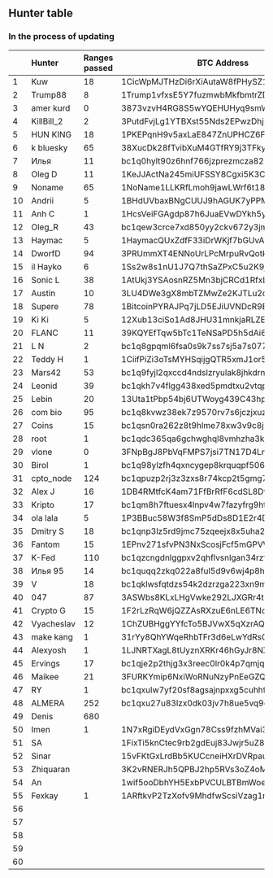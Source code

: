 ## Hunter table
### In the process of updating


|   |  Hunter     | Ranges passed | BTC Address    | Date           |
|---|:------------|---------------|----------------|----------------|
| 1 | Kuw | 18 | 1CicWpMJTHzDi6rXiAutaW8fPHySZ1x2Lw | 27.06.2022 |
| 2 | Trump88 | 8 | 1Trump1vfxsE5Y7fuzmwbMkfbmtrZDa7i | 27.06.2022 |
| 3 | amer kurd | 0 | 3873vzvH4RG8S5wYQEHUHyq9smWg6qwU2r | 27.06.2022 |
| 4 | KillBill_2 | 2 | 3PutdFvjLg1YTBXst55Nds2EPwzDhj8TQL | 27.06.2022 |
| 5 | HUN KING | 18 | 1PKEPqnH9v5axLaE847ZnUPHCZ6FqnPdyH | 27.06.2022 |
| 6 | k bluesky | 65 | 38XucDk28fTvibXuM4GTfRY9j3TFkyFJkW | 27.06.2022 |
| 7 | Илья | 11 | bc1q0hylt90z6hnf766jzprezmcza82hp36d8dzexn | 27.06.2022 |
| 8 | Oleg D | 11 | 1KeJJActNa245miUFSSY8Cgxi5K3CG5qeC | 27.06.2022 |
| 9 | Noname | 65 | 1NoName1LLKRfLmoh9jawLWrf6t185bC7v | 27.06.2022 |
| 10 | Andrii | 5 | 1BHdUVbaxBNgCUUJ9hAGUK7yPPMZRVeGDU | 27.06.2022 |
| 11 | Anh C | 1 | 1HcsVeiFGAgdp87h6JuaEVwDYkh5yW7K4E | 27.06.2022 |
| 12 | Oleg_R | 43 | bc1qew3crce7xd850yy2ckv672y3jmenvdvq0mr5lh | 27.06.2022 |
| 13 | Haymac | 5 | 1HaymacQUxZdfF33iDrWKjf7bGUvAZRTR8 | 27.06.2022 |
| 14 | DworfD | 94 | 3PRUmmXT4ENNoUrLPcMrpuRvQotkCvDENE | 27.06.2022 |
| 15 | il Hayko | 6 | 1Ss2w8s1nU1J7Q7thSaZPxC5u2K9jWA9x | 27.06.2022 |
| 16 | Sonic L | 38 | 1AtUkj3YSAosnRZ5Mn3bjCRCd1RfxLQuDA | 28.06.2022 |
| 17 | Austin | 10 | 3LU4DWe3gX8mbTZMwZe2KJTLu2czMd6b25 | 28.06.2022 |
| 18 | Supere | 78 | 1BitcoinPYRAJPq7jLD5EJiUVNDcR9E1K1 | 28.06.2022 |
| 19 | Ki Ki | 5 | 12Xub13ciSo1Ad8JHU31mnkjaRLZEj9M7W | 28.06.2022 |
| 20 | FLANC | 11 | 39KQYEfTqw5bTc1TeNSaPD5h5dAi6CrNdT | 28.06.2022 |
| 21 | L N | 2 | bc1q8gpqml6fsa0s9k7ss7sj5a7s0770ksh92qwry2 | 28.06.2022 |
| 22 | Teddy H | 1 | 1CiifPiZi3oTsMYHSqijgQTR5xmJ1or5oX | 28.06.2022 |
| 23 | Mars42 | 53 | bc1q9fyjl2qxccd4ndslzryulak8jhkdrnsyy3da0a | 28.06.2022 |
| 24 | Leonid | 39 | bc1qkh7v4flgg438xed5pmdtxu2vtqp063jt3jzd2x | 28.06.2022 |
| 25 | Lebin | 20 | 13Uta1tPbp54bj6UTWoyg439C43hpGQzam | 28.06.2022 |
| 26 | com bio | 95 | bc1q8kvwz38ek7z9570rv7s6jczjxuzfzsf79qjpyl | 28.06.2022 |
| 27 | Coins | 15 | bc1qsn0ra262z8t9hlme78xw3v9c8jltrylehgsfj0 | 28.06.2022 |
| 28 | root | 1 | bc1qdc365qa6gchwghql8vmhzha3kjyjxl3uv3yc2t | 28.06.2022 |
| 29 | vlone | 0 | 3FNpBgJ8PbVqFMPS7jsi7TN17D4LmAV7q5 | 28.06.2022 |
| 30 | Birol | 1 | bc1q98ylzfh4qxncygep8krquqpf506vrfn6jsaw3u | 28.06.2022 |
| 31 | cpto_node | 124 | bc1qpuzp2rj3z3zxs8r74kcp2t5gmg7mv3ty2a5qs8 | 29.06.2022 |
| 32 | Alex J | 16 | 1DB4RMtfcK4am71FfBrRfF6cdSL8DvALQF | 29.06.2022 |
| 33 | Kripto | 17 | bc1qm8h7ftuesx4lnpv4w7fazyfrg9htsn25dd7tzl | 30.06.2022 |
| 34 | ola lala | 5 | 1P3BBuc58W3f8SmP5dDs8D1E2r4DUbhPNR | 30.06.2022 |
| 35 | Dmitry S | 18 | bc1qnp3lz5rd9jmc75zqeejx8x5uha2fa7rxvut2js | 30.06.2022 |
| 36 | Fantom | 15 | 1EPnv271sfvPN3NxScosjFcf5mGPVW84HM | 30.06.2022 |
| 37 | K-Fed | 110 | bc1qzcngdnlggpxv2qhflvsnlgan34rzfh5j6vuvxl | 30.06.2022 |
| 38 | Илья 95 | 14 | bc1quqq2zkq022a8ful5d9v6wj4p8hqnq9hp9z0rqv | 01.07.2022 |
| 39 | V | 18 | bc1qklwsfqtdzs54k2dzrzga223xn9mkq7r4dt9awc | 01.07.2022 |
| 40 | 047 | 87 | 3ASWbs8KLxLHgVwke292LJXGRr4tRk81FR | 02.07.2022 |
| 41 | Crypto G | 15 | 1F2rLzRqW6jQZZAsRXzuE6nLE6TNoTKdho | 03.07.2022 |
| 42 | Vyacheslav | 12 | 1ChZUBHggYYfcTo5BJVwX5qXzrAQrM6qwP | 03.07.2022 |
| 43 | make kang | 1 | 31rYy8QhYWqeRhbTFr3d6eLwYdRsCBQCib | 03.07.2022 |
| 44 | Alexyosh | 1 | 1LJNRTXagL8tUyznXRKr46hGyJr8NXHrB6 | 03.07.2022 |
| 45 | Ervings | 17 | bc1qje2p2thjg3x3reec0lr0k4p7qmjquadrxdydrw | 11.07.2022 |
| 46 | Maikee | 21 | 3FURKYmip6NxiWoRNuNzyPnEeGZQt5SHGP | 14.07.2022 |
| 47 | RY | 1 | bc1qxulw7yf20sf8agsajnpxxg5cuhhfvvw07t85d5 | 15.07.2022 |
| 48 | ALMERA | 252 | bc1qxu27u83lzx0dk03jv7h8ue5vq9qm7674fl0mp6 | 18.07.2022 |
| 49 | Denis | 680 |  | 18.07.2022 |
| 50 | Imen | 1 | 1N7xRgiDEydVxGgn78Css9fzhMVai36rgU | 24.07.2022 |
| 51 | SA |  | 1FixTi5knCtec9rb2gdEuj83Jwjr5uZ8iM | 24.07.2022 |
| 52 | Sinar |  | 15vFKtGxLrdBb5KUCcneiHXrDVRpauV3TV | 26.07.2022 |
| 53 | Zhiquaran |  | 3K2vRNERJh5QPBJ2hp5RVs3oZ4oMGUPZJu | 30.07.2022 |
| 54 | An |  | 1wif5ooDbhYH5ExbPVCULBTBmWoegeGun | 01.08.2022 |
| 55 | Fexkay | 1 |1ARftkvP2TzXofv9MhdfwScsiVzag1md9k  | 02.08.2022 |
| 56 |  |  |  | 00.07.2022 |
| 57 |  |  |  | 00.07.2022 |
| 58 |  |  |  | 00.07.2022 |
| 59 |  |  |  | 00.07.2022 |
| 60 |  |  |  | 00.07.2022 |

